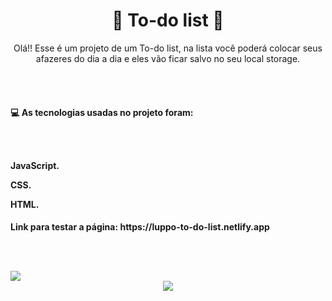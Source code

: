 <div align="center">
<h1> 📝 To-do list 📝
</div>
  
<p align="center">Olá!! Esse é um projeto de um To-do list, na lista você poderá colocar seus afazeres do dia a dia e eles vão ficar salvo no seu local storage.
  
<br><br>
  
<h4>💻 As tecnologias usadas no projeto foram:
   
<br><br>
   
<p>JavaScript.
<p>CSS.
<p>HTML.
  
<h4>Link para testar a página: https://luppo-to-do-list.netlify.app
   
<br><br>
   
<img src=https://user-images.githubusercontent.com/95176596/172073355-bdfc9b61-da24-458d-9f4d-2665b4be7f1e.png>   
  
<div align="center">
<img src=https://user-images.githubusercontent.com/95176596/172073402-242c3259-5bd1-4fcd-b960-23d2a4d675cc.gif>
</div>
